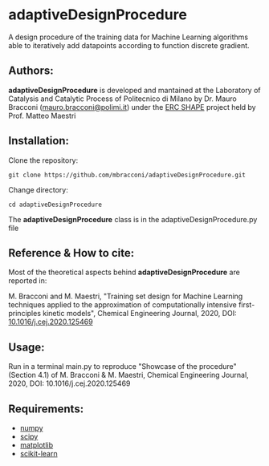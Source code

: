# adaptiveDesignProcedure

A design procedure of the training data for Machine Learning algorithms able to iteratively add datapoints according to function discrete gradient.

## Authors:
**adaptiveDesignProcedure** is developed and mantained at the Laboratory of Catalysis and Catalytic Process of Politecnico di Milano by Dr. Mauro Bracconi (mauro.bracconi@polimi.it) under the [ERC SHAPE](http://www.shape.polimi.it/) project held by Prof. Matteo Maestri

## Installation:
Clone the repository:
```
git clone https://github.com/mbracconi/adaptiveDesignProcedure.git
```
Change directory:
```
cd adaptiveDesignProcedure
```
The **adaptiveDesignProcedure** class is in the adaptiveDesignProcedure.py file


## Reference & How to cite:
Most of the theoretical aspects behind **adaptiveDesignProcedure** are reported in:

M. Bracconi and M. Maestri, "Training set design for Machine Learning techniques applied to the approximation of computationally intensive first-principles kinetic models", Chemical Engineering Journal, 2020, DOI: [10.1016/j.cej.2020.125469](https://doi.org/10.1016/j.cej.2020.125469)

## Usage:
Run in a terminal main.py to reproduce "Showcase of the procedure" (Section 4.1) of M. Bracconi & M. Maestri, Chemical Engineering Journal, 2020, DOI: 10.1016/j.cej.2020.125469

## **Requirements:**
* [numpy](https://numpy.org/)
* [scipy](https://www.scipy.org/)
* [matplotlib](https://matplotlib.org/)
* [scikit-learn](https://scikit-learn.org/stable/)
